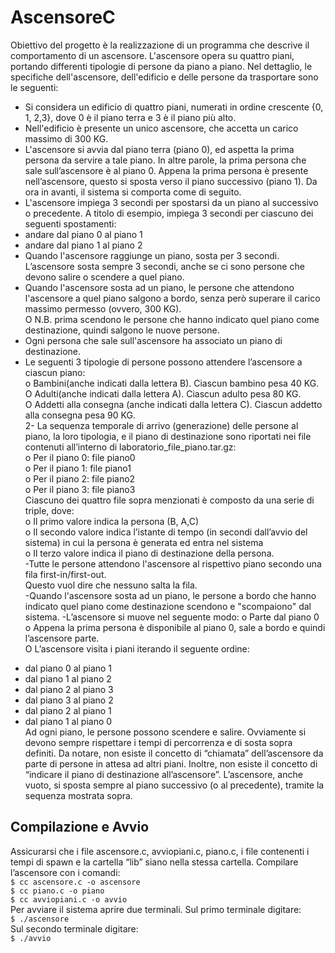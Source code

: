 # AscensoreC
Obiettivo del progetto è la realizzazione di un programma che descrive il
comportamento di un ascensore.
L'ascensore opera su quattro piani, portando differenti tipologie di persone da
piano a piano.
Nel dettaglio, le specifiche dell'ascensore, dell'edificio e delle persone da
trasportare sono le seguenti:
- Si considera un edificio di quattro piani, numerati in ordine crescente
{0, 1, 2,3}, dove 0 è il piano terra e 3 è il piano più alto.
- Nell'edificio è presente un unico ascensore, che accetta un carico massimo
di 300 KG.
- L'ascensore si avvia dal piano terra (piano 0), ed aspetta la prima persona
da servire a tale piano. In altre parole, la prima persona che sale
sull’ascensore è al piano 0.
Appena la prima persona è presente nell’ascensore, questo si sposta verso il
piano successivo (piano 1). Da ora in avanti, il sistema si comporta come di
seguito.
- L'ascensore impiega 3 secondi per spostarsi da un piano al successivo o
precedente. A titolo di esempio, impiega 3 secondi per ciascuno dei seguenti
spostamenti:
- andare dal piano 0 al piano 1  
- andare dal piano 1 al piano 2  
- Quando l'ascensore raggiunge un piano, sosta per 3 secondi. L’ascensore
sosta sempre 3 secondi, anche se ci sono persone che devono salire o
scendere a quel piano.  
- Quando l'ascensore sosta ad un piano, le persone che attendono
l'ascensore a quel piano salgono a bordo, senza però superare il carico
massimo permesso (ovvero, 300 KG).  
O N.B. prima scendono le persone che hanno indicato quel piano come
destinazione, quindi salgono le nuove persone.  
- Ogni persona che sale sull'ascensore ha associato un piano di
destinazione.  
- Le seguenti 3 tipologie di persone possono attendere l’ascensore a ciascun
piano:  
o Bambini(anche indicati dalla lettera B). Ciascun bambino pesa 40 KG.  
O Adulti(anche indicati dalla lettera A). Ciascun adulto pesa 80 KG.  
O Addetti alla consegna (anche indicati dalla lettera C). Ciascun addetto alla
consegna pesa 90 KG.  
2- La sequenza temporale di arrivo (generazione) delle persone al piano, la
loro tipologia, e il piano di destinazione sono riportati nei file contenuti
all’interno di laboratorio_file_piano.tar.gz:  
o Per il piano 0: file piano0  
o Per il piano 1: file piano1  
o Per il piano 2: file piano2  
o Per il piano 3: file piano3  
Ciascuno dei quattro file sopra menzionati è composto da una serie di triple, dove:  
o Il primo valore indica la persona (B, A,C)  
o Il secondo valore indica l’istante di tempo (in secondi dall’avvio del
sistema) in cui la persona è generata ed entra nel sistema  
o Il terzo valore indica il piano di destinazione della persona.  
-Tutte le persone attendono l'ascensore al rispettivo piano secondo una fila
first-in/first-out.  
Questo vuol dire che nessuno salta la fila.  
-Quando l'ascensore sosta ad un piano, le persone a bordo che hanno
indicato quel piano come destinazione scendono e "scompaiono" dal sistema.
-L’ascensore si muove nel seguente modo:
o Parte dal piano 0  
o Appena la prima persona è disponibile al piano 0, sale a bordo e quindi
l’ascensore parte.  
O L’ascensore visita i piani iterando il seguente ordine:  
* dal piano 0 al piano 1  
* dal piano 1 al piano 2  
* dal piano 2 al piano 3  
* dal piano 3 al piano 2  
* dal piano 2 al piano 1  
* dal piano 1 al piano 0  
Ad ogni piano, le persone possono scendere e salire. Ovviamente si devono
sempre rispettare i tempi di percorrenza e di sosta sopra definiti.
Da notare, non esiste il concetto di “chiamata” dell’ascensore da parte di
persone in attesa ad altri piani. Inoltre, non esiste il concetto di “indicare il piano di destinazione
all’ascensore”. L’ascensore, anche vuoto, si sposta sempre al piano successivo (o al precedente), tramite la sequenza mostrata sopra.  


## Compilazione e Avvio
Assicurarsi che i file ascensore.c, avviopiani.c, piano.c, i file contenenti i
tempi di spawn e la cartella “lib” siano nella stessa cartella. Compilare
l’ascensore con i comandi:  
`$ cc ascensore.c -o ascensore`  
`$ cc piano.c -o piano`  
`$ cc avviopiani.c -o avvio`  
Per avviare il sistema aprire due terminali. Sul primo terminale digitare:  
`$ ./ascensore`  
Sul secondo terminale digitare:  
`$ ./avvio`  
